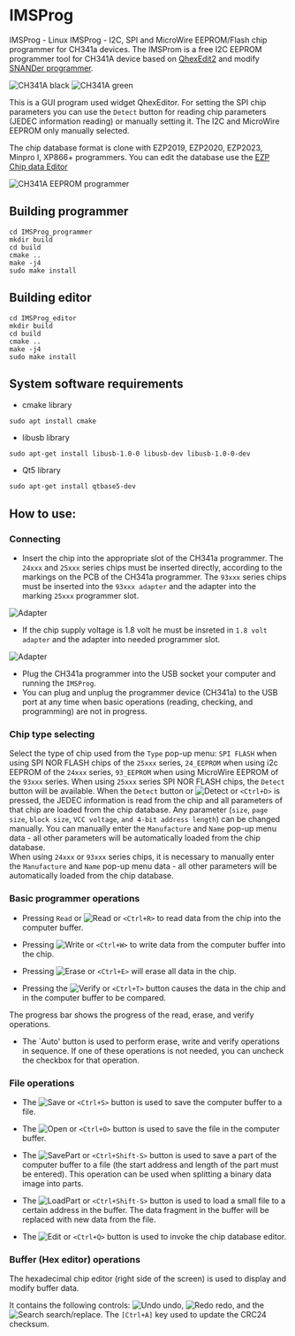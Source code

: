 # IMSProg
IMSProg - Linux IMSProg - I2C, SPI and MicroWire EEPROM/Flash chip programmer for CH341a devices.
The IMSProm is a free I2C EEPROM programmer tool for CH341A device based on [QhexEdit2](https://github.com/Simsys/qhexedit2) and
modify [SNANDer programmer](https://github.com/McMCCRU/SNANDer).

![CH341A black](img/ch341_black150.png)  ![CH341A green](/img/ch341_green150.png) 

This is a GUI program used widget QhexEditor. For setting the SPI chip parameters you can use the `Detect` button for reading chip parameters (JEDEC information reading) or manually setting it. The I2C and MicroWire EEPROM only manually selected.

The chip database format is clone with EZP2019, EZP2020, EZP2023, Minpro I, XP866+ programmers. You can edit the database use the [EZP Chip data Editor](https://github.com/bigbigmdm/EZP2019-EZP2025_chip_data_editor)

![CH341A EEPROM programmer](img/IMSProg.png) 

## Building programmer
```
cd IMSProg_programmer
mkdir build
cd build
cmake ..
make -j4
sudo make install
```
## Building editor
```
cd IMSProg_editor
mkdir build
cd build
cmake ..
make -j4
sudo make install
```


## System software requirements
- cmake library
  
`sudo apt install cmake`

- libusb library

`sudo apt-get install libusb-1.0-0 libusb-dev libusb-1.0-0-dev`

- Qt5 library

`sudo apt-get install qtbase5-dev`

## How to use:

### Connecting
- Insert the chip into the appropriate slot of the CH341a programmer. The `24xxx` and `25xxx` series chips must be inserted directly, according to the markings on the PCB of the CH341a programmer. The `93xxx` series chips must be inserted into the `93xxx adapter` and the adapter into the marking `25xxx` programmer slot.

![Adapter](img/93xxx_adapter.png)
 
- If the chip supply voltage is 1.8 volt he must be insreted in `1.8 volt adapter` and the adapter into needed   programmer slot.

![Adapter](img/1_8_adapter.png)

- Plug the CH341a programmer into the USB socket your computer and running the `IMSProg`.
- You can plug and unplug the programmer device (CH341a) to the USB port at any time when basic operations (reading, checking, and programming) are not in progress.

### Chip type selecting
Select the type of chip used from the `Type` pop-up menu: `SPI FLASH` when using SPI NOR FLASH chips of the `25xxx` series, `24_EEPROM` when using i2c EEPROM of the `24xxx` series, `93_EEPROM` when using MicroWire EEPROM of the `93xxx` series.
When using `25xxx` series SPI NOR FLASH chips, the `Detect` button will be available. When the `Detect` button or ![Detect](img/test64.png) or `<Ctrl+D>` is pressed, the JEDEC information is read from the chip and all parameters of that chip are loaded from the chip database. Any parameter (`size`, `page size`, `block size`, `VCC voltage`, `and 4-bit address length`) can be changed manually.  You can manually enter the `Manufacture` and `Name` pop-up menu data - all other parameters will be automatically loaded from the chip database.  
When using `24xxx` or `93xxx` series chips, it is necessary to manually enter the `Manufacture` and `Name` pop-up menu data - all other parameters will be automatically loaded from the chip database.  

### Basic programmer operations
- Pressing `Read` or ![Read](img/read64.png) or `<Ctrl+R>` to read data from the chip into the computer buffer.
  
- Pressing ![Write](img/write64.png) or `<Ctrl+W>` to write data from the computer buffer into the chip.

- Pressing ![Erase](img/erase64.png) or `<Ctrl+E>` will erase all data in the chip.
- Pressing the ![Verify](img/verify64.png) or `<Ctrl+T>` button causes the data in the chip and in the computer buffer to be compared.

The progress bar shows the progress of the read, erase, and verify operations.

- The `Auto' button is used to perform erase, write and verify operations in sequence. If one of these operations is not needed, you can uncheck the checkbox for that operation.

### File operations
- The ![Save](img/save64.png) or `<Ctrl+S>` button is used to save the computer buffer to a file.

- The ![Open](img/open64.png) or `<Ctrl+O>` button is used to save the file in the computer buffer.

- The ![SavePart](img/saveBlock64.png) or `<Ctrl+Shift-S>` button is used to save a part of the computer buffer to a file (the start address and length of the part must be entered). This operation can be used when splitting a binary data image into parts. 

- The ![LoadPart](img/loadBlock64.png) or `<Ctrl+Shift-S>` button is used to load a small file to a certain address in the buffer. The data fragment in the buffer will be replaced with new data from the file.

- The ![Edit](img/chipEdit64.png) or `<Ctrl+Q>` button is used to invoke the chip database editor.

### Buffer (Hex editor) operations
The hexadecimal chip editor (right side of the screen) is used to display and modify buffer data.

It contains the following controls: ![Undo](img/undo.png) undo, ![Redo](img/redo64.png) redo, and the ![Search](img/hexsearch64.png) search/replace. The `[Ctrl+A]` key used to update the CRC24 checksum.

